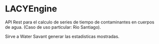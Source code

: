 # LACYEngine

API Rest para el calculo de series de tiempo de contaminantes en cuerpos de agua. (Caso de uso particular: Rio Santiago).

Sirve a Water Savant generar las estadisticas mostradas.